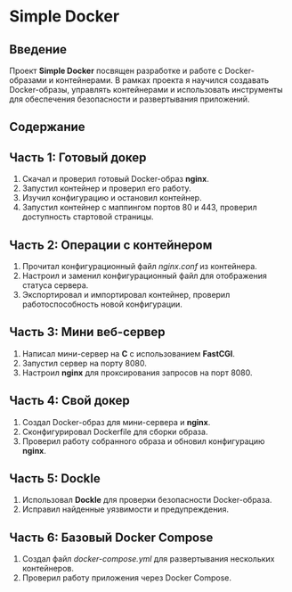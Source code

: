 # Simple Docker

## Введение

Проект **Simple Docker** посвящен разработке и работе с Docker-образами и контейнерами. В рамках проекта я научился создавать Docker-образы, управлять контейнерами и использовать инструменты для обеспечения безопасности и развертывания приложений.

## Содержание

## Часть 1: Готовый докер

1. Скачал и проверил готовый Docker-образ **nginx**.
2. Запустил контейнер и проверил его работу.
3. Изучил конфигурацию и остановил контейнер.
4. Запустил контейнер с маппингом портов 80 и 443, проверил доступность стартовой страницы.

## Часть 2: Операции с контейнером

1. Прочитал конфигурационный файл *nginx.conf* из контейнера.
2. Настроил и заменил конфигурационный файл для отображения статуса сервера.
3. Экспортировал и импортировал контейнер, проверил работоспособность новой конфигурации.

## Часть 3: Мини веб-сервер

1. Написал мини-сервер на **C** с использованием **FastCGI**.
2. Запустил сервер на порту 8080.
3. Настроил **nginx** для проксирования запросов на порт 8080.

## Часть 4: Свой докер

1. Создал Docker-образ для мини-сервера и **nginx**.
2. Сконфигурировал Dockerfile для сборки образа.
3. Проверил работу собранного образа и обновил конфигурацию **nginx**.

## Часть 5: Dockle

1. Использовал **Dockle** для проверки безопасности Docker-образа.
2. Исправил найденные уязвимости и предупреждения.

## Часть 6: Базовый Docker Compose

1. Создал файл *docker-compose.yml* для развертывания нескольких контейнеров.
2. Проверил работу приложения через Docker Compose.
